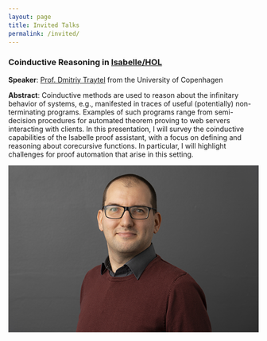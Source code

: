 ```yaml
---
layout: page
title: Invited Talks
permalink: /invited/
---
```


### Coinductive Reasoning in [Isabelle/HOL](https://isabelle.in.tum.de)

**Speaker**: [Prof. Dmitriy Traytel](https://traytel.bitbucket.io) from the University of Copenhagen

**Abstract**: Coinductive methods are used to reason about the infinitary behavior of systems, e.g., manifested in traces of useful (potentially) non-terminating programs. Examples of such programs range from semi-decision procedures for automated theorem proving to web servers interacting with clients. In this presentation, I will survey the coinductive capabilities of the Isabelle proof assistant, with a focus on defining and reasoning about corecursive functions. In particular, I will highlight challenges for proof automation that arise in this setting.

<img src="dmitriy_traytel.png" alt="Prof. Dmitriy Traytel">
